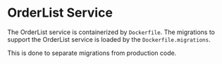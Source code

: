 # OrderList Service

The OrderList service is containerized by ``` Dockerfile ```. The migrations to
support the OrderList service is loaded by the ``` Dockerfile.migrations ```.

This is done to separate migrations from production code.

